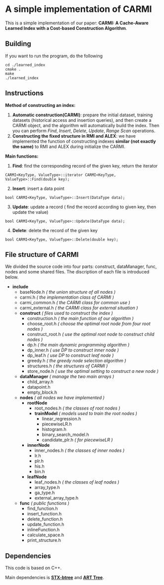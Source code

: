 # A simple implementation of CARMI

This is a simple implementation of our paper: **CARMI: A Cache-Aware Learned Index with a Cost-based Construction Algorithm**.

## Building

If you want to run the program, do the following

```
cd ./learned_index
cmake .
make
./learned_index
```

## Instructions

**Method of constructing an index:**

1. **Automatic construction(CARMI)**: prepare the initial dataset, training datasets (historical access and insertion queries), and then create a CARMI object, and the algorithm will automatically build the index. Then you can perform *Find*, *Insert*, *Delete*, *Update*, *Range Scan* operations.
2. **Constructing the fixed structure in RMI and ALEX**: we have implemented the function of constructing indexes **similar (not exactly the same)** to RMI and ALEX during initialize the CARMI.

**Main functions:**

1. **Find**: find the corresponding record of the given key, return the iterator

```[C++]
CARMI<KeyType, ValueType>::iterator CARMI<KeyType, ValueType>::Find(double key);
```

2. **Insert**: insert a data point

```[C++]
bool CARMI<KeyType, ValueType>::Insert(DataType data);
```

3. **Update**: update a record ( find the record according to given key, then update the value)

```[C++]
bool CARMI<KeyType, ValueType>::Update(DataType data);
```

4. **Delete**: delete the record of the given key

```[C++]
bool CARMI<KeyType, ValueType>::Delete(double key);
```

## File structure of CARMI

We divided the source code into four parts: construct, dataManager, func, nodes and some shared files. The discription of each file is introduced below.

- **include**
  - baseNode.h  *( the union structure of all nodes )*
  - carmi.h  *( the implementation class of CARMI )*
  - carmi_common.h  *( the CARMI class for common use )*
  - carmi_external.h  *( the CARMI class for external situation )*
  - **construct**  *( files used to construct the index )*
    - construction.h *( the main function of our algorithm )*
    - choose_root.h *( choose the optimal root node from four root nodes )*
    - construct_root.h *( use the optimal root node to construct child nodes )*
    - dp.h *( the main dynamic programming algorithm )*
    - dp_inner.h *( use DP to construct inner node )*
    - dp_leaf.h *( use DP to construct leaf node )*
    - greedy.h *( the greedy node selection algorithm )*
    - structures.h *( the structures of CARMI )*
    - store_node.h *( use the optimal setting to construct a new node )*
  - **dataManager**  *( manage the two main arrays )*
    - child_array.h
    - datapoint.h
    - empty_block.h
  - **nodes**   *( all nodes we have implemented )*
    - **rootNode**
      - root_nodes.h  *( the classes of root nodes )*
      - **trainModel** *( models used to train the root nodes )*
        - linear_regression.h
        - piecewiseLR.h
        - histogram.h
        - binary_search_model.h
        - candidate_plr.h *( for piecewiseLR )*
    - **innerNode**
      - inner_nodes.h  *( the classes of inner nodes )*
      - lr.h
      - plr.h
      - his.h
      - bin.h
    - **leafNode**
      - leaf_nodes.h  *( the classes of leaf nodes )*
      - array_type.h
      - ga_type.h
      - external_array_type.h
  - **func**  *( public functions )*
    - find_function.h
    - insert_function.h
    - delete_function.h
    - update_function.h
    - inlineFunction.h
    - calculate_space.h
    - print_structure.h

## Dependencies

This code is based on C++.

Main dependencies is [**STX-btree**](github.com/bingmann/stx-btree) and [**ART Tree**](https://github.com/armon/libart).
